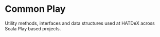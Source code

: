 # Common Play

Utility methods, interfaces and data structures used at HATDeX across
Scala Play based projects.
